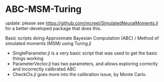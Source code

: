 # ABC-MSM-Turing

update: please see https://github.com/mcreel/SimulatedNeuralMoments.jl for a better-developed package that does this.

Basic scripts doing Approximate Bayesian Computation (ABC) / Method of simulated moments (MSM) using Turing.jl

* SingleParameter.jl is a very basic script that was used to get the basic things working
* ParameterVector.jl has two parameters, and allows exploring correctly and incorrectly calibrated ABC
* CheckCIs.jl goes more into the calibration issue, by Monte Carlo.
